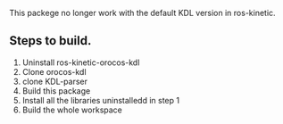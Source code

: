 This packege no longer work with the default KDL version in ros-kinetic. 
## Steps to build.
1. Uninstall ros-kinetic-orocos-kdl
2. Clone orocos-kdl
3. clone KDL-parser
4. Build this package
5. Install all the libraries uninstalledd in step 1
6. Build the whole workspace
